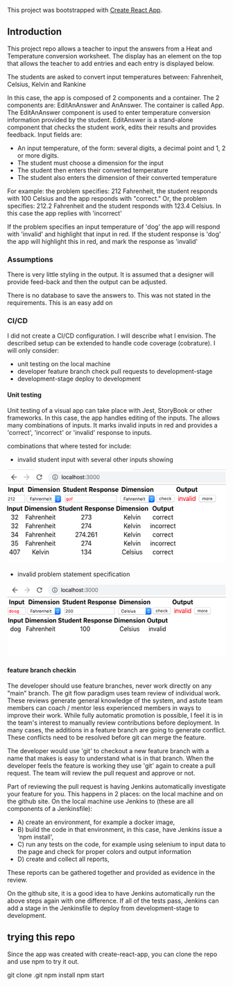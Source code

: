 This project was bootstrapped with [Create React App](https://github.com/facebook/create-react-app).

## Introduction

This project repo allows a teacher to input the answers from a Heat and Temperature conversion worksheet.  The display has an element on the top that allows the teacher to add entries and each entry is displayed below.

The students are asked to convert input temperatures between:
Fahrenheit, Celsius, Kelvin and Rankine

In this case, the app is composed of 2 components and a container.  The 2 components are: EditAnAnswer and AnAnswer. The container is called App.  The EditAnAnswer component is used to enter temperature conversion information provided by the student.  EditAnswer is a stand-alone component that checks the student work, edits their results and provides feedback. Input fields are:

+ An input temperature, of the form: several digits, a decimal point and 1, 2 or more digits.  
+ The student must choose a dimension for the input
+ The student then enters their converted temperature
+ The student also enters the dimension of their converted temperature

For example: the problem specifies: 212 Fahrenheit, the student responds with 100 Celsius and the app responds with "correct."  Or, the problem specifies: 212.2 Fahrenheit and the student responds with 123.4 Celsius.  In this case the app replies with 'incorrect'

If the problem specifies an input temperature of 'dog' the app will respond with 'invalid' and highlight that input in red.  If the student response is 'dog' the app will highlight this in red, and mark the response as 'invalid'

### Assumptions

There is very little styling in the output.  It is assumed that a designer will provide feed-back and then the output can be adjusted.

There is no database to save the answers to.  This was not stated in the requirements.  This is an easy add on

### CI/CD

I did not create a CI/CD configuration.  I will describe what I envision.  The described setup can be extended to handle code coverage (cobrature).  I will only consider: 
+ unit testing on the local machine
+ developer feature branch check pull requests to development-stage 
+ development-stage deploy to development

#### Unit testing 

Unit testing of a visual app can take place with Jest, StoryBook or other frameworks.  In this case, the app handles editing of the inputs.  The allows many combinations of inputs.  It marks invalid inputs in red and provides a 'correct', 'incorrect' or 'invalid' response to inputs.

combinations that where tested for include:

+ invalid student input with several other inputs showing

![Invalid Student input](./sre_invalid_1.png)

+ invalid problem statement specification

![invalid problem input](./sre_invalid_2.png)

#### feature branch checkin

The developer should use feature branches, never work directly on any "main" branch. The git flow paradigm uses team review of individual work.  These reviews generate general knowledge of the system, and astute team members can coach / mentor less experienced members in ways to improve their work.  While fully automatic promotion is possible, I feel it is in the team's interest to manually review contributions before deployment. In many cases, the additions in a feature branch are going to generate conflict.  These conflicts need to be resolved before git can merge the feature.

The developer would use 'git' to checkout a new feature branch with a name that makes is easy to understand what is in that branch.  When the developer feels the feature is working they use 'git' again to create a pull request.  The team will review the pull request and approve or not.  

Part of reviewing the pull request is having Jenkins automatically investigate your feature for you.  This happens in 2 places: on the local machine and on the github site.  On the local machine use Jenkins to (these are all components of a Jenkinsfile):
+ A) create an environment, for example a docker image, 
+ B) build the code in that environment, in this case, have Jenkins issue a  'npm install', 
+ C) run any tests on the code, for example using selenium to input data to the page and check for proper colors and output information
+ D) create and collect all reports,

These reports can be gathered together and provided as evidence in the review.

On the github site, it is a good idea to have Jenkins automatically run the above steps again with one difference.  If all of the tests pass, Jenkins can add a stage in the Jenkinsfile to deploy from development-stage to development.

## trying this repo

Since the app was created with create-react-app, you can clone the repo and use npm to try it out.

git clone <repo name>.git
npm install
npm start

